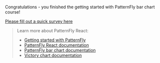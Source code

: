 Congratulations - you finished the getting started with PatternFly bar chart course!

[Please fill out a quick survey here](https://redhatdg.co1.qualtrics.com/jfe/form/SV_bIRZRHYJyGsKBSt?Module=charts-barchart)

> Learn more about PatternFly React:
>- [Getting started with PatternFly](https://www.patternfly.org/v4/get-started/developers)
>- [PatternFly React documentation](https://www.patternfly.org/v4/documentation/react/components/)
>- [PatternFly bar chart documentation](https://patternfly-react.surge.sh/patternfly-4/charts/chartbar/)
>- [Victory chart documentation](https://formidable.com/open-source/victory/docs/victory-chart/)
